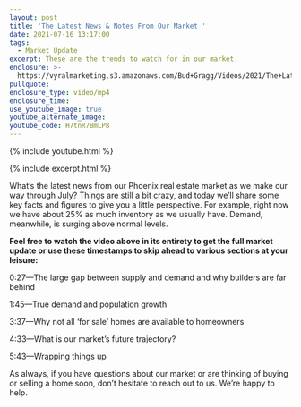 ```yaml
---
layout: post
title: 'The Latest News & Notes From Our Market '
date: 2021-07-16 13:17:00
tags:
  - Market Update
excerpt: These are the trends to watch for in our market.
enclosure: >-
  https://vyralmarketing.s3.amazonaws.com/Bud+Gragg/Videos/2021/The+Latest+News+%26+Notes+From+Our+Market.mp4
pullquote:
enclosure_type: video/mp4
enclosure_time:
use_youtube_image: true
youtube_alternate_image:
youtube_code: H7tnR7BmLP8
---
```

{% include youtube.html %}

{% include excerpt.html %}

What’s the latest news from our Phoenix real estate market as we make our way through July? Things are still a bit crazy, and today we’ll share some key facts and figures to give you a little perspective. For example, right now we have about 25% as much inventory as we usually have. Demand, meanwhile, is surging above normal levels.&nbsp;

**Feel free to watch the video above in its entirety to get the full market update or use these timestamps to skip ahead to various sections at your leisure:**

0:27—The large gap between supply and demand and why builders are far behind

1:45—True demand and population growth

3:37—Why not all ‘for sale’ homes are available to homeowners&nbsp;

4:33—What is our market’s future trajectory?

5:43—Wrapping things up

As always, if you have questions about our market or are thinking of buying or selling a home soon, don’t hesitate to reach out to us. We’re happy to help.
